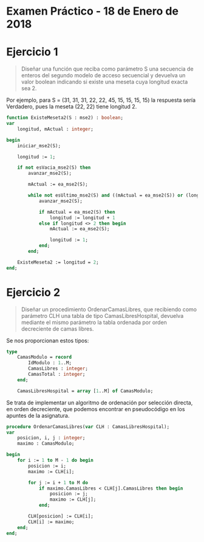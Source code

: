 <!-- TITLE : Examen Práctico - 18 de Enero de 2018 -->

# Examen Práctico - 18 de Enero de 2018

# Ejercicio 1

> Diseñar una función que reciba como parámetro S una secuencia de enteros del segundo modelo de acceso secuencial y devuelva un valor boolean indicando si existe una meseta cuya longitud exacta sea 2.

Por ejemplo, para S = (31, 31, 31, 22, 22, 45, 15, 15, 15, 15) la respuesta sería Verdadero, pues la meseta (22, 22) tiene longitud 2.

```pascal
function ExisteMeseta2(S : mse2) : boolean;
var
	longitud, mActual : integer;

begin
	iniciar_mse2(S);

	longitud := 1;

	if not esVacia_mse2(S) then
		avanzar_mse2(S);

		mActual := ea_mse2(S);

		while not esUltimo_mse2(S) and ((mActual = ea_mse2(S)) or (longitud <> 2)) do begin
			avanzar_mse2(S);

			if mActual = ea_mse2(S) then
				longitud := longitud + 1
			else if longitud <> 2 then begin
				mActual := ea_mse2(S);

				longitud := 1;
			end;
		end;

	ExisteMeseta2 := longitud = 2;
end;
```

# Ejercicio 2

> Diseñar un procedimiento OrdenarCamasLibres, que recibiendo como parámetro CLH una tabla de tipo CamasLibresHospital, devuelva mediante el mismo parámetro la tabla ordenada por orden decreciente de camas libres.

Se nos proporcionan estos tipos:

```pascal
type
	CamasModulo = record
		IdModulo : 1..M;
		CamasLibres : integer;
		CamasTotal : integer;
	end;

	CamasLibresHospital = array [1..M] of CamasModulo;
```

Se trata de implementar un algoritmo de ordenación por selección directa, en orden decreciente, que podemos encontrar en pseudocódigo en los apuntes de la asignatura.

```pascal
procedure OrdenarCamasLibres(var CLH : CamasLibresHospital);
var
	posicion, i, j : integer;
	maximo : CamasModulo;

begin
	for i := 1 to M - 1 do begin
		posicion := i;
		maximo := CLH[i];

		for j := i + 1 to M do
			if maximo.CamasLibres < CLH[j].CamasLibres then begin
				posicion := j;
				maximo := CLH[j];
			end;

		CLH[posicion] := CLH[i];
		CLH[i] := maximo;
	end;
end;
```

